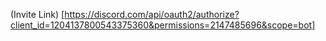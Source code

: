 (Invite Link) [https://discord.com/api/oauth2/authorize?client_id=1204137800543375360&permissions=2147485696&scope=bot]
